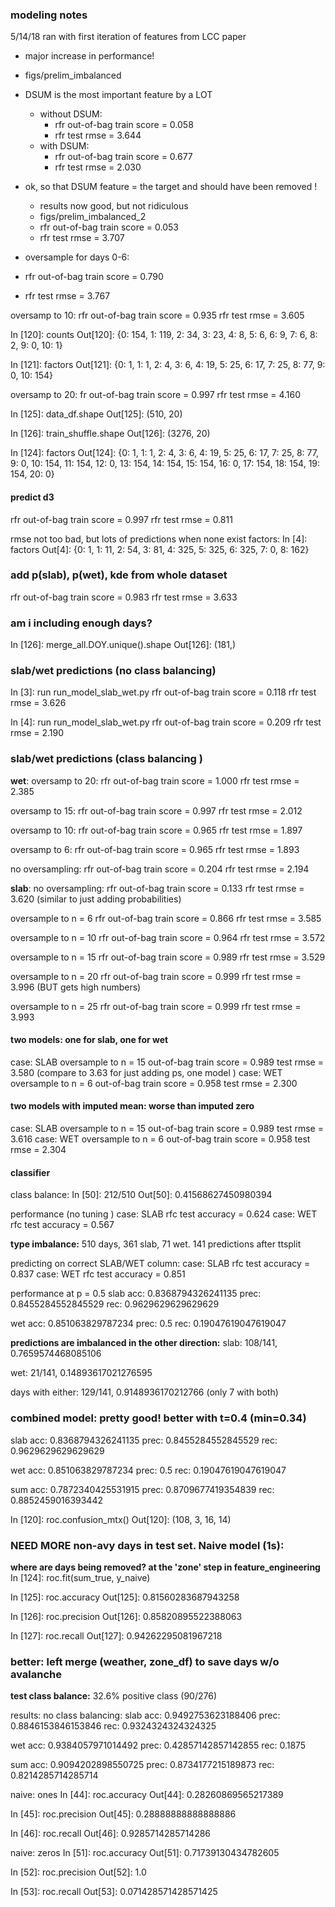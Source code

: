 ### modeling notes

5/14/18 ran with first iteration of features from LCC paper
 - major increase in performance!
 - figs/prelim_imbalanced
 - DSUM is the most important feature by a LOT
    - without DSUM:
      - rfr out-of-bag train score = 0.058
      - rfr test rmse = 3.644
    - with DSUM:
      - rfr out-of-bag train score = 0.677
      - rfr test rmse = 2.030

 - ok, so that DSUM feature = the target and should have been removed !
   - results now good, but not ridiculous
   - figs/prelim_imbalanced_2
   - rfr out-of-bag train score = 0.053
   - rfr test rmse = 3.707

  - oversample for days 0-6:
   - rfr out-of-bag train score = 0.790
   - rfr test rmse = 3.767

oversamp to 10:
rfr out-of-bag train score = 0.935
rfr test rmse = 3.605

In [120]: counts
Out[120]: {0: 154, 1: 119, 2: 34, 3: 23, 4: 8, 5: 6, 6: 9, 7: 6, 8: 2, 9: 0, 10: 1}

In [121]: factors
Out[121]: {0: 1, 1: 1, 2: 4, 3: 6, 4: 19, 5: 25, 6: 17, 7: 25, 8: 77, 9: 0, 10: 154}

oversamp to 20:
fr out-of-bag train score = 0.997
rfr test rmse = 4.160

In [125]: data_df.shape
Out[125]: (510, 20)

In [126]: train_shuffle.shape
Out[126]: (3276, 20)


In [124]: factors
Out[124]:
{0: 1,
 1: 1,
 2: 4,
 3: 6,
 4: 19,
 5: 25,
 6: 17,
 7: 25,
 8: 77,
 9: 0,
 10: 154,
 11: 154,
 12: 0,
 13: 154,
 14: 154,
 15: 154,
 16: 0,
 17: 154,
 18: 154,
 19: 154,
 20: 0}

#### predict d3
rfr out-of-bag train score = 0.997
rfr test rmse = 0.811

rmse not too bad, but lots of predictions when none exist
factors: In [4]: factors
Out[4]:
{0: 1,
 1: 11,
 2: 54,
 3: 81,
 4: 325,
 5: 325,
 6: 325,
 7: 0,
 8: 162}

### add p(slab), p(wet), kde from whole dataset
rfr out-of-bag train score = 0.983
rfr test rmse = 3.633

### am i including enough days?
In [126]: merge_all.DOY.unique().shape
Out[126]: (181,)


### slab/wet predictions (no class balancing)
In [3]: run run_model_slab_wet.py
rfr out-of-bag train score = 0.118
rfr test rmse = 3.626

In [4]: run run_model_slab_wet.py
rfr out-of-bag train score = 0.209
rfr test rmse = 2.190

### slab/wet predictions (class balancing )
__wet__:
oversamp to 20:
rfr out-of-bag train score = 1.000
rfr test rmse = 2.385

oversamp to 15:
rfr out-of-bag train score = 0.997
rfr test rmse = 2.012

oversamp to 10:
rfr out-of-bag train score = 0.965
rfr test rmse = 1.897

oversamp to 6:
rfr out-of-bag train score = 0.965
rfr test rmse = 1.893

no oversampling:
rfr out-of-bag train score = 0.204
rfr test rmse = 2.194

__slab__:
no oversampling:
rfr out-of-bag train score = 0.133
rfr test rmse = 3.620 (similar to just adding probabilities)

oversample to n = 6
rfr out-of-bag train score = 0.866
rfr test rmse = 3.585

oversample to n = 10
rfr out-of-bag train score = 0.964
rfr test rmse = 3.572

oversample to n = 15
rfr out-of-bag train score = 0.989
rfr test rmse = 3.529

oversample to n = 20
rfr out-of-bag train score = 0.999
rfr test rmse = 3.996 (BUT gets high numbers)

oversample to n = 25
rfr out-of-bag train score = 0.999
rfr test rmse = 3.993

#### two models: one for slab, one for wet
case: SLAB
oversample to n = 15
out-of-bag train score = 0.989
test rmse = 3.580 (compare to 3.63 for just adding ps, one model )
case: WET
oversample to n = 6
out-of-bag train score = 0.958
test rmse = 2.300

#### two models with imputed mean: worse than imputed zero
case: SLAB
oversample to n = 15
out-of-bag train score = 0.989
test rmse = 3.616
case: WET
oversample to n = 6
out-of-bag train score = 0.958
test rmse = 2.304

#### classifier
class balance: In [50]: 212/510
Out[50]: 0.41568627450980394

performance (no tuning )
case: SLAB
rfc test accuracy = 0.624
case: WET
rfc test accuracy = 0.567

__type imbalance:__ 510 days, 361 slab, 71 wet. 141 predictions after ttsplit

predicting on correct SLAB/WET column:
case: SLAB
rfc test accuracy = 0.837
case: WET
rfc test accuracy = 0.851

performance at p = 0.5
slab
acc: 0.8368794326241135
prec: 0.8455284552845529
rec: 0.9629629629629629

wet
acc: 0.851063829787234
prec: 0.5
rec: 0.19047619047619047

__predictions are imbalanced in the other direction:__
slab: 108/141, 0.7659574468085106

wet: 21/141, 0.14893617021276595

days with either: 129/141, 0.9148936170212766 (only 7 with both)

### combined model: pretty good! better with t=0.4 (min=0.34)
slab
acc: 0.8368794326241135
prec: 0.8455284552845529
rec: 0.9629629629629629

wet
acc: 0.851063829787234
prec: 0.5
rec: 0.19047619047619047

sum
acc: 0.7872340425531915
prec: 0.8709677419354839
rec: 0.8852459016393442

In [120]: roc.confusion_mtx()
Out[120]: (108, 3, 16, 14)

### NEED MORE non-avy days in test set. Naive model (1s):
__where are days being removed? at the 'zone' step in feature_engineering__
In [124]: roc.fit(sum_true, y_naive)

In [125]: roc.accuracy
Out[125]: 0.81560283687943258

In [126]: roc.precision
Out[126]: 0.85820895522388063

In [127]: roc.recall
Out[127]: 0.94262295081967218

### better: left merge (weather, zone_df) to save days w/o avalanche
__test class balance:__ 32.6% positive class (90/276)

results: no class balancing:
slab
acc: 0.9492753623188406
prec: 0.8846153846153846
rec: 0.9324324324324325

wet
acc: 0.9384057971014492
prec: 0.42857142857142855
rec: 0.1875

sum
acc: 0.9094202898550725
prec: 0.8734177215189873
rec: 0.8214285714285714

naive: ones
In [44]: roc.accuracy
Out[44]: 0.28260869565217389

In [45]: roc.precision
Out[45]: 0.28888888888888886

In [46]: roc.recall
Out[46]: 0.9285714285714286

naive: zeros
In [51]: roc.accuracy
Out[51]: 0.71739130434782605

In [52]: roc.precision
Out[52]: 1.0

In [53]: roc.recall
Out[53]: 0.071428571428571425
